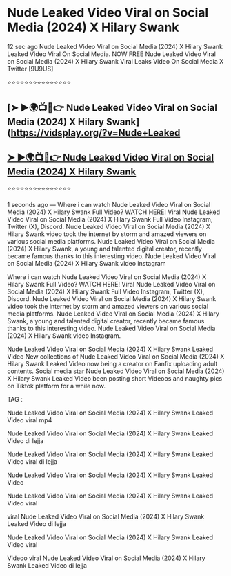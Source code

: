 ﻿# Nude Leaked Video Viral on Social Media (2024) X Hilary Swank



12 sec ago Nude Leaked Video Viral on Social Media (2024) X Hilary Swank Leaked Video Viral On Social Media. NOW FREE Nude Leaked Video Viral on Social Media (2024) X Hilary Swank Viral Leaks Video On Social Media X Twitter [9U9US]

⭐⭐⭐⭐⭐⭐⭐⭐⭐⭐⭐⭐⭐⭐⭐

## [➤ ►🌍📺📱👉 Nude Leaked Video Viral on Social Media (2024) X Hilary Swank](https://vidsplay.org/?v=Nude+Leaked

## [➤ ►🌍📺📱👉 Nude Leaked Video Viral on Social Media (2024) X Hilary Swank](https://vidsplay.org/?v=Nude+Leaked)


⭐⭐⭐⭐⭐⭐⭐⭐⭐⭐⭐⭐⭐⭐⭐



1 seconds ago — Where i can watch Nude Leaked Video Viral on Social Media (2024) X Hilary Swank Full Video? WATCH HERE! Viral Nude Leaked Video Viral on Social Media (2024) X Hilary Swank Full Video Instagram, Twitter (X), Discord. Nude Leaked Video Viral on Social Media (2024) X Hilary Swank video took the internet by storm and amazed viewers on various social media platforms. Nude Leaked Video Viral on Social Media (2024) X Hilary Swank, a young and talented digital creator, recently became famous thanks to this interesting video. Nude Leaked Video Viral on Social Media (2024) X Hilary Swank video instagram

Where i can watch Nude Leaked Video Viral on Social Media (2024) X Hilary Swank Full Video? WATCH HERE! Viral Nude Leaked Video Viral on Social Media (2024) X Hilary Swank Full Video Instagram, Twitter (X), Discord. Nude Leaked Video Viral on Social Media (2024) X Hilary Swank video took the internet by storm and amazed viewers on various social media platforms. Nude Leaked Video Viral on Social Media (2024) X Hilary Swank, a young and talented digital creator, recently became famous thanks to this interesting video. Nude Leaked Video Viral on Social Media (2024) X Hilary Swank video Instagram.

Nude Leaked Video Viral on Social Media (2024) X Hilary Swank Leaked Video New collections of Nude Leaked Video Viral on Social Media (2024) X Hilary Swank Leaked Video now being a creator on Fanfix uploading adult contents. Social media star Nude Leaked Video Viral on Social Media (2024) X Hilary Swank Leaked Video been posting short Videoos and naughty pics on Tiktok platform for a while now.

TAG :

 

Nude Leaked Video Viral on Social Media (2024) X Hilary Swank Leaked Video viral mp4

 

Nude Leaked Video Viral on Social Media (2024) X Hilary Swank Leaked Video di lejja

 

Nude Leaked Video Viral on Social Media (2024) X Hilary Swank Leaked Video viral di lejja

 

Nude Leaked Video Viral on Social Media (2024) X Hilary Swank Leaked Video

 

Nude Leaked Video Viral on Social Media (2024) X Hilary Swank Leaked Video viral

 

viral Nude Leaked Video Viral on Social Media (2024) X Hilary Swank Leaked Video di lejja

 

Nude Leaked Video Viral on Social Media (2024) X Hilary Swank Leaked Video viral

 

Videoo viral Nude Leaked Video Viral on Social Media (2024) X Hilary Swank Leaked Video di lejja